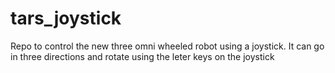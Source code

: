 # tars_joystick
Repo to control the new three omni wheeled robot using a joystick. It can go in three directions and rotate using the leter keys on the joystick
